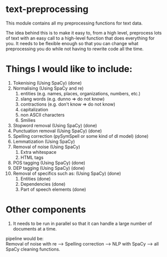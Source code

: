 # text-preprocessing
This module contains all my preprocessing functions for text data.  

The idea behind this is to make it easy to, from a high level, preprocess lots of text with an easy call to a high-level function that does everything for you. It needs to be flexible enough so that you can change what preprocessing you do while not having to rewrite code all the time. 

# Things I would like to include:
1. Tokenising (Using SpaCy) (done)
2. Normalising (Using SpaCy and re)
    1. entities (e.g. names, places, organizations, numbers, etc.)
    2. slang words (e.g. dunno => do not know)
    3. contractions (e.g. don't know => do not know)
    4. capitalization
    5. non ASCII characters
    6. Smilies
3. Stopword removal (Using SpaCy) (done)
4. Punctuation removal (Using SpaCy) (done)
5. Spelling correction (pySymSpell or some kind of dl model) (done)
6. Lemmatization (Using SpaCy)
7. Removal of noise (Using SpaCy)
    1. Extra whitespace
    2. HTML tags
8. POS tagging (Using SpaCy) (done)
9. DEP tagging (Using SpaCy) (done)
10. Removal of specifics such as: (Using SpaCy) (done)
    1. Entities (done)
    2. Dependencies (done)
    3. Part of speech elements (done)

# Other components
1. It needs to be run in parallel so that it can handle a large number of documents at a time.  

pipeline would be:  
Removal of noise with re --> Spelling correction --> NLP with SpaCy --> all SpaCy cleaning functions.
